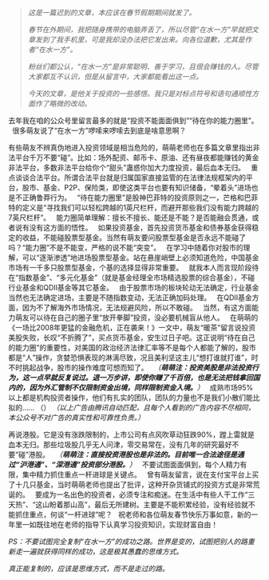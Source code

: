 > *这是一篇迟到的文章，本应该在春节假期期间就发了。*
> 
>   
> 
> 
> *春节在外期间，我把随身携带的电脑弄丢了，所以尽管“在水一方”早就把文章发到了我手机里，可是我却没办法把它发出来。向各位道歉，尤其是作者“在水一方”。*
> 
>   
> 
> 
> *粉丝们都公认，“在水一方”是非常聪明、善于学习，且很会赚钱的人。尽管大家都互不认识，但是从留言中，大家都能看出这一点。*
> 
>   
> 
> 
> *今天的文章，是他关于投资的一些感悟。我只是对标点符号和语句通顺性方面作了略微的改动。*
  
  
去年我在咱的公众号里留言最多的就是“投资不能面面俱到”“待在你的能力圈里”。  
 
很多萌友说了“在水一方”啰嗦来啰嗦去到底是啥意思啊？
  
有些萌友不辨真伪地进入投资领域是相当危险的，萌萌老师也在多篇文章里指出非法平台千万不要“碰”。比如：场外配资、邮币卡、原油、还有昼夜都能赚钱的黄金非法平台，多数非法平台给你个“甜头”蛊惑你加大力度投资，最后血本无归。
 
重点谈谈合法平台。所谓合法平台就是归属国家直接监管的在法律法规框架内的平台，股市、基金、P2P、保险类，即使这类平台也要有知识储备，“晕着头”进场也是不正确鲁莽行为。
 
“待在能力圈里”是股神巴菲特的投资原则之一，芒格和巴菲特的定义是“寻找我们可以轻松跨越的1英尺栏杆，而避开那些我们没有能力跨越的7英尺栏杆”。
 
能力圈简单理解：擅长不擅长、能还是不能？是否能融会贯通，或者说有没有这方面的悟性。
 
如果投资基金，首先投资货币基金和债券基金获得稳定的收益，不能碰股票型基金。当然有萌友要问股票型基金是否永远不能碰了吗？“能力圈”不是不能变，严格的说不能“突变”。
 
在学习中随着你对股市的理解，可以“逐渐渗透”地进场股票型基金。站在悬崖峭壁上必须知道危险，中国基金市场有一千多只股票型基金，个基的选择显得非常重要。
 
就我本人而言现阶段待在“指数基金”、“多元化基金”（就是基金经理全市场精选股票的综合基金），不碰行业基金和QDII基金等其它基金。
 
由于股票市场的板块轮动无法确定，行业基金当然也无法确定进场，主要是不随指数变动，无法正确加码处理。
 
在QDII基金方面，因为不了解海外市场情况，无法规避风险，所以不敢碰。
 
当然，有这方面能力萌友可以待在自己的圈子里“放开拳脚”投资，没必要机械盲从他人。
 
在萌萌的《一场比2008年更猛的金融危机，正在袭来！》一文中，萌友“暖茶”留言说投资美股失败，长叹“不折腾了”，买点货币基金，安生过日子吧。这正说明“待在自己的能力圈”的重要性，对美国的政治经济法律汇率等不是每个人都能了解的，股市都是“人”操作，贪婪恐惧表现的淋漓尽致，况且美利坚这主儿“想打谁就打谁”，时不时挑起战争，股市的操作难度可想而知了。
 
*（**萌萌注：投资美股是非法投资行为，这一点早就反复说过。退一万步讲，即使你赚了千百倍，也是无法把钱拿回国内的，因为外汇管制不仅限制资金出境，同样限制资金入境。**）*
 
成熟市场95%以上都是机构投资者操作，他们有扎实的团队，团队的力量也不是我们小散们能比拟的……
（） 
*（以上广告由腾讯自动匹配，且每个人看到的广告内容不尽相同，本公众号不对广告的真实性和可靠性负责。）*
  
再说港股。它是没有涨跌限制的，上市公司有点风吹草动狂跌90%，蹚上雷就是血本无归。那些垃圾股几乎无人问津，零交易常在，没有几年的研究最好不要“碰”港股。
 
*（**萌萌注：直接投资港股也是非法的。目前唯一合法途径是通过“沪港通”、“深港通”投资部分港股。**）*
 
不要试图面面俱到，每个人精力有限，集中精力抓住重点一杆进球是关键点。
 
曾有萌友留言，说在支付宝平台上买了十几只基金，当时萌萌老师也提出了批评，这种开杂货铺式的投资方式是非常荒诞的。
 
要成为一名出色的投资者，必须专注和痴迷。在生活中有些人干工作“三天热”、“这山盼着那山高”，最后无所建树。主要是不能积累经验，没有经验就不能抓住重点，何谈“一杆进球”呢？
 
祝老师和各位萌友春节快乐万事如意，新的一年里一如既往地在老师的指导下认真学习投资知识，实现财富自由！
  
*PS：不要试图完全复制“在水一方”的成功之路。世界是变的，试图把别人的路重新走一遍就获得同样的成功，这是极其愚蠢的思维方式。*
  
*真正能复制的，应该是思维方式，而不是走过的路。*